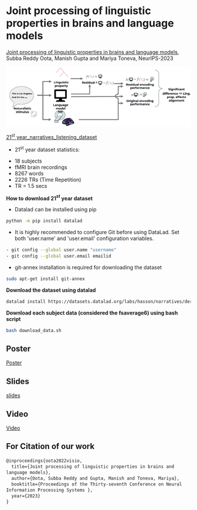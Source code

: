 # Joint processing of linguistic properties in brains and language models

[Joint processing of linguistic properties in brains and language models](https://arxiv.org/abs/2212.08094), Subba Reddy Oota, Manish Gupta and Mariya Toneva, NeurIPS-2023

![screenshot](architecture.png)

[21<sup>st</sup> year_narratives_listening_dataset](https://figshare.com/articles/dataset/BOLD5000_Release_2_0/14456124)

* 21<sup>st</sup> year dataset statistics:
  
- 18 subjects
- fMRI brain recordings
- 8267 words
- 2226 TRs (Time Repetition)
- TR = 1.5 secs

**How to download 21$^{st}$ year dataset**
  
* Datalad can be installed using pip

```bash
python -m pip install datalad
```
- It is highly recommended to configure Git before using DataLad. Set both 'user.name' and 'user.email' configuration variables.
```bash
- git config --global user.name "username"
- git config --global user.email emailid
```
- git-annex installation is required for downloading the dataset
```bash
sudo apt-get install git-annex
```

**Download the dataset using datalad**
```bash
datalad install https://datasets.datalad.org/labs/hasson/narratives/derivatives/afni-nosmooth
```

**Download each subject data (considered the fsaverage6) using bash script**
```bash
bash download_data.sh
```

## Poster
[Poster](https://drive.google.com/file/d/1FOpiNJpXma3mlOK0F9nLhcJpJaJSQWsS/view?usp=sharing)

## Slides
[slides](https://drive.google.com/file/d/1dczwbzrHmfitXSINBFRo5B3QcZ_5eGck/view?usp=sharing)

## Video
[Video](https://nips.cc/virtual/2023/poster/72702)

## For Citation of our work
```
@inproceedings{oota2022visio,
  title={Joint processing of linguistic properties in brains and language models},
  author={Oota, Subba Reddy and Gupta, Manish and Toneva, Mariya},
  booktitle={Proceedings of the Thirty-seventh Conference on Neural Information Processing Systems },
  year={2023}
}
```
